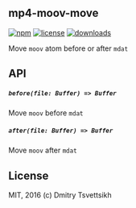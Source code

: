 ## mp4-moov-move
[![npm](https://img.shields.io/npm/v/mp4-moov-move.svg)](https://npmjs.org/package/mp4-moov-move)
[![license](https://img.shields.io/npm/l/mp4-moov-move.svg)](https://npmjs.org/package/mp4-moov-move)
[![downloads](https://img.shields.io/npm/dm/mp4-moov-move.svg)](https://npmjs.org/package/mp4-moov-move)

Move `moov` atom before or after `mdat`

## API

##### `before(file: Buffer) => Buffer`
Move `moov` before `mdat`

##### `after(file: Buffer) => Buffer`
Move `moov` after `mdat`

## License
MIT, 2016 (c) Dmitry Tsvettsikh

